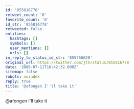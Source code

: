 ```yaml
---
id: '855816778'
retweet_count: '0'
favorite_count: '0'
id_str: '855816778'
retweeted: false
entities:
  hashtags: []
  symbols: []
  user_mentions: []
  urls: []
in_reply_to_status_id_str: '855766620'
original_url: https://twitter.com/jth/status/855816778
date: '2008-07-11T16:42:32.000Z'
sitemap: false
robots: noindex
reply: true
title: '@afongen I''ll take it'
---
```


@afongen I'll take it